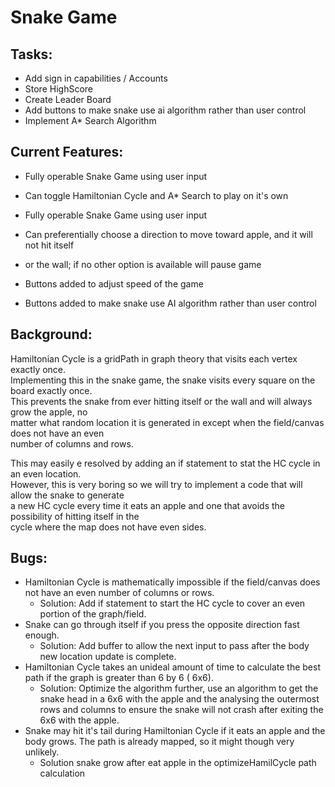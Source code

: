 Snake Game
==========

Tasks:
------

* Add sign in capabilities / Accounts
* Store HighScore
* Create Leader Board
* Add buttons to make snake use ai algorithm rather than user control
* Implement A\* Search Algorithm

Current Features:
-----------------

* Fully operable Snake Game using user input
* Can toggle Hamiltonian Cycle and A* Search to play on it's own
* Fully operable Snake Game using user input

* Can preferentially choose a direction to move toward apple, and it will not hit itself
* or the wall; if no other option is available will pause game

* Buttons added to adjust speed of the game
* Buttons added to make snake use AI algorithm rather than user control

Background:
-----------------
Hamiltonian Cycle is a gridPath in graph theory that visits each vertex exactly once.  
Implementing this in the snake game, the snake visits every square on the board exactly once.  
This prevents the snake from ever hitting itself or the wall and will always grow the apple, no  
matter what random location it is generated in except when the field/canvas does not have an even  
number of columns and rows.

This may easily e resolved by adding an if statement to stat the HC cycle in an even location.  
However, this is very boring so we will try to implement a code that will allow the snake to generate  
a new HC cycle every time it eats an apple and one that avoids the possibility of hitting itself in the  
cycle where the map does not have even sides.

Bugs:
-----

* Hamiltonian Cycle is mathematically impossible if the field/canvas does not have an even number of columns or rows.
  * Solution: Add if statement to start the HC cycle to cover an even portion of the graph/field.
* Snake can go through itself if you press the opposite direction fast enough. <br>
  * Solution: Add buffer to allow the next input to pass after the body new location update is complete.
* Hamiltonian Cycle takes an unideal amount of time to calculate the best path if the graph is greater than 6 by 6 (
  6x6).
  * Solution: Optimize the algorithm further, use an algorithm to get the snake head in a 6x6 with the apple and the
    analysing the outermost rows and columns to ensure the snake will not crash after exiting the 6x6 with the apple.
* Snake may hit it's tail during Hamiltonian Cycle if it eats an apple and the body grows.
  The path is already mapped, so it might though very unlikely.
  * Solution snake grow after eat apple in the optimizeHamilCycle path calculation
